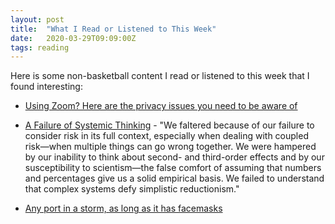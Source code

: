 ```yaml
---
layout: post
title:  "What I Read or Listened to This Week"
date:   2020-03-29T09:09:00Z
tags: reading
---
```

Here is some non-basketball content I read or listened to this week that I found interesting:


* [Using Zoom? Here are the privacy issues you need to be aware of](https://protonmail.com/blog/zoom-privacy-issues/)

* [A Failure of Systemic Thinking](https://www.theatlantic.com/technology/archive/2020/03/what-really-doomed-americas-coronavirus-response/608596/) - "We faltered because of our failure to consider risk in its full context, especially when dealing with coupled risk—when multiple things can go wrong together. We were hampered by our inability to think about second- and third-order effects and by our susceptibility to scientism—the false comfort of assuming that numbers and percentages give us a solid empirical basis. We failed to understand that complex systems defy simplistic reductionism."

* [Any port in a storm, as long as it has facemasks](https://vicki.substack.com/p/any-port-in-a-storm-as-long-as-it)
